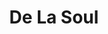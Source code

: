 ---
title: "De La Soul"
summary: "De La Soul is an American hip-hop trio of Posdnuos, Trugoy, and Maseo, formed in 1987 in the Amityville area of Long Island, New York. They are best known for their eclectic sampling, quirky lyrics, and contributions to the evolution of jazz rap and alternative hip-hop subgenres. The three formed the group in high school, catching the attention of producer Prince Paul with a demo tape of the song \"Plug Tunin'.\" With its playful wordplay, innovative sampling, and witty skits, the band's debut album, '3 Feet High and Rising', has been called \"a hip-hop masterpiece.\" They are original members of the progressive collective known as the Native Tongues, which included , , , , and founding members the . Their output throughout the '90s, 1991's 'De La Soul Is Dead,' 1993's 'Buhoone Mindstate' and 1996's 'Stakes Is High,' while not as commercially successful as their debut, were all formative for hip-hop and are now widely considered cult classics. After 2004's critically acclaimed 'The Grind Date,' and winning a Grammy for their collaboration with on their single \"Feel Good Inc.\" in 2006, De La Soul went on hiatus sans a few singles and an EP, returning in 2016 with the crowd-funded 'And the Anonymous Nobody.' In 2023, after years of legal battles over rights and ownership, De La Soul regained access to their back catalog from and finally released their classic albums on streaming services for the first time. Unfortunately, it was bittersweet after the unfortunate passing days before the release of original member Dave 'Trugoy' Jolicoeur, who passed away at 54 after suffering from congestive heart failure diagnosed in 2017. Industry rumors suggest an untitled tenth album may be released with production from and . Individual aliases: AKA / Plug Two / AKA / / AKA / / Plug Three"
image: "de-la-soul.jpg"
apple_music_artist_url: "https://music.apple.com/gb/artist/de-la-soul/3496517"
wikipedia_url: "https://en.wikipedia.org/wiki/De_La_Soul"
---
